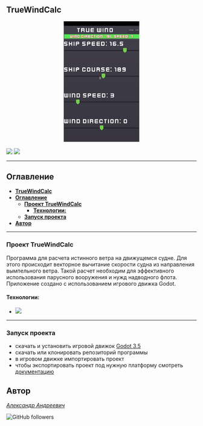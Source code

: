 ## **TrueWindCalc**

<p align="center">
<img src="docs/Preview.gif"  alt="drawing" style="width:200px;"/>
</p>

![](https://img.shields.io/badge/license-MIT-green)
![](https://img.shields.io/badge/Godot-3.5-brightgreen)

---

## **Оглавление**

- [**TrueWindCalc**](#truewindcalc)
- [**Оглавление**](#оглавление)
  - [**Проект TrueWindCalc**](#проект-truewindcalc)
    - [**Технологии:**](#технологии)
  - [**Запуск проекта**](#запуск-проекта)
- [**Автор**](#автор)

---

### **Проект TrueWindCalc**

Программа для расчета истинного ветра на движущемся судне. Для этого происходит векторное вычитание скорости судна из направления вымпельного ветра. Такой расчет необходим для эффективного использования парусного вооружения и нужд надводного флота. Приложение создано с использованием игрового движка Godot.

#### **Технологии:**

- ![](https://img.shields.io/badge/Godot-3.5-brightgreen)

---

### **Запуск проекта**

- скачать и установить игровой движок [Godot 3.5](https://godotengine.org/download/3.x/)
- скачать или клонировать репозиторий программы
- в игровом движке импортировать проект
- чтобы экспортировать проект под нужную платформу смотреть [документацию](https://docs.godotengine.org/ru/stable/tutorials/export/exporting_basics.html#exporting-by-platform)

## **Автор**

_[Александр Андреевич](https://github.com/Zolibot)_

![GitHub followers](https://img.shields.io/github/followers/Zolibot?style=social)
